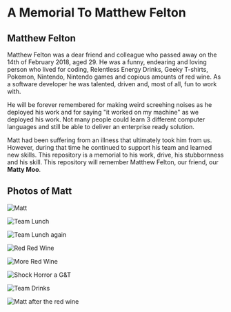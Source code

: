 # A Memorial To Matthew Felton

## Matthew Felton
Matthew Felton was a dear friend and colleague who passed away on the 14th of February 2018, aged 29. He was a funny, endearing and loving person who lived for coding, Relentless Energy Drinks, Geeky T-shirts, Pokemon, Nintendo, Nintendo games and copious amounts of red wine. As a software developer he was talented, driven and, most of all, fun to work with. 

He will be forever remembered for making weird screehing noises as he deployed his work and for saying "it worked on my machine" as we deployed his work. Not many people could learn 3 different computer languages and still be able to deliver an enterprise ready solution.

Matt had been suffering from an illness that ultimately took him from us. However, during that time he continued to support his team and learned new skills. This repository is a memorial to his work, drive, his stubbornness and his skill. This repository will remember Matthew Felton, our friend, our **Matty Moo**.

## Photos of Matt
![Matt](/images/matt.jpg?)

![Team Lunch](/images/ricorodrizio.jpg?)

![Team Lunch again](/images/teamlunch2.jpg?)

![Red Red Wine](/images/redredwine.jpg?)

![More Red Wine](/images/moreredwine.jpg?)

![Shock Horror a G&T](/images/gnt.jpg?)

![Team Drinks](/images/teamdrinks.jpg?)

![Matt after the red wine](/images/mattafterdrinks.jpg)








